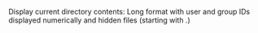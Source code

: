Display current directory contents: Long format with user and group IDs displayed numerically
and hidden files (starting with .)
